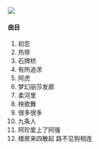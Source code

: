 
<img src="{{site.cdn}}/assets/imgs/salon2016.jpg">

#### 曲目

1. 初恋
2. 热带
3. 石牌桥
4. 有所追求
5. 阿虎
6. 梦幻丽莎发廊
7. 柔河里
8. 秧歌舞
9. 很多很多
10. 九条人
11. 阿珍爱上了阿强
12. 楼房来四散起 路不见狗相连
